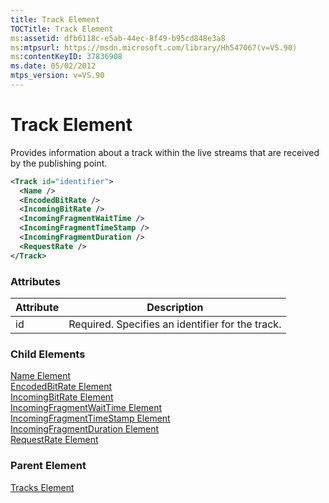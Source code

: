 ```yaml
---
title: Track Element
TOCTitle: Track Element
ms:assetid: dfb6118c-e5ab-44ec-8f49-b95cd848e3a8
ms:mtpsurl: https://msdn.microsoft.com/library/Hh547067(v=VS.90)
ms:contentKeyID: 37836908
ms.date: 05/02/2012
mtps_version: v=VS.90
---
```


# Track Element

Provides information about a track within the live streams that are received by the publishing point.

```xml
<Track id="identifier">
  <Name />
  <EncodedBitRate />
  <IncomingBitRate />
  <IncomingFragmentWaitTime />
  <IncomingFragmentTimeStamp />
  <IncomingFragmentDuration />
  <RequestRate />
</Track>
```

### Attributes

|Attribute|Description|
|--- |--- |
|id|Required. Specifies an identifier for the track.|

### Child Elements

[Name Element](name-element.md)  
[EncodedBitRate Element](encodedbitrate-element.md)  
[IncomingBitRate Element](incomingbitrate-element.md)  
[IncomingFragmentWaitTime Element](incomingfragmentwaittime-element.md)  
[IncomingFragmentTimeStamp Element](incomingfragmenttimestamp-element.md)  
[IncomingFragmentDuration Element](incomingfragmentduration-element.md)  
[RequestRate Element](requestrate-element.md)

### Parent Element

[Tracks Element](tracks-element.md)
